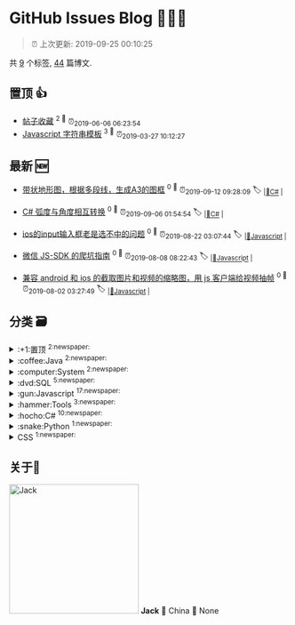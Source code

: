 
# GitHub Issues Blog :tada::tada::tada:
    
> :alarm_clock: 上次更新: 2019-09-25 00:10:25
    
共 [9](https://github.com/topcss/my-notes/labels) 个标签, [44](https://github.com/topcss/my-notes/issues) 篇博文.

## 置顶 :thumbsup: 
- [帖子收藏](https://github.com/topcss/my-notes/issues/27)  <sup>2 :speech_balloon:</sup>  	 :alarm_clock:<sub>2019-06-06 06:23:54</sub> 
- [Javascript 字符串模板](https://github.com/topcss/my-notes/issues/18)  <sup>3 :speech_balloon:</sup>  	 :alarm_clock:<sub>2019-03-27 10:12:27</sub> 
## 最新 :new: 
- [带状地形图，根据多段线，生成A3的图框](https://github.com/topcss/my-notes/issues/44) <sup>0 :speech_balloon:</sup>  			 :alarm_clock:<sub>2019-09-12 09:28:09</sub> 
 :label: 	<sub>|</sub><sub>[:hocho:C#](https://github.com/topcss/my-notes/labels/%3Ahocho%3AC%23)	|	</sub>

- [C# 弧度与角度相互转换](https://github.com/topcss/my-notes/issues/43) <sup>0 :speech_balloon:</sup>  			 :alarm_clock:<sub>2019-09-06 01:54:54</sub> 
 :label: 	<sub>|</sub><sub>[:hocho:C#](https://github.com/topcss/my-notes/labels/%3Ahocho%3AC%23)	|	</sub>

- [ios的input输入框老是选不中的问题](https://github.com/topcss/my-notes/issues/42) <sup>0 :speech_balloon:</sup>  			 :alarm_clock:<sub>2019-08-22 03:07:44</sub> 
 :label: 	<sub>|</sub><sub>[:gun:Javascript](https://github.com/topcss/my-notes/labels/%3Agun%3AJavascript)	|	</sub>

- [微信 JS-SDK 的爬坑指南](https://github.com/topcss/my-notes/issues/41) <sup>0 :speech_balloon:</sup>  			 :alarm_clock:<sub>2019-08-08 08:22:43</sub> 
 :label: 	<sub>|</sub><sub>[:gun:Javascript](https://github.com/topcss/my-notes/labels/%3Agun%3AJavascript)	|	</sub>

- [兼容 android 和 ios 的截取图片和视频的缩略图，用 js 客户端给视频抽帧](https://github.com/topcss/my-notes/issues/40) <sup>0 :speech_balloon:</sup>  			 :alarm_clock:<sub>2019-08-02 03:27:49</sub> 
 :label: 	<sub>|</sub><sub>[:gun:Javascript](https://github.com/topcss/my-notes/labels/%3Agun%3AJavascript)	|	</sub>

## 分类  :card_file_box: 

<details>
<summary>:+1:置顶	<sup>2:newspaper:</sup></summary>
- [帖子收藏](https://github.com/topcss/my-notes/issues/27)  <sup>2 :speech_balloon:</sup>  	 :alarm_clock:<sub>2019-06-06 06:23:54</sub> 
- [Javascript 字符串模板](https://github.com/topcss/my-notes/issues/18)  <sup>3 :speech_balloon:</sup>  	 :alarm_clock:<sub>2019-03-27 10:12:27</sub> 

</details>

<details>
<summary>:coffee:Java	<sup>2:newspaper:</sup></summary>
- [axios 调用 jeecg-boot 传入 token 的方法](https://github.com/topcss/my-notes/issues/31)  <sup>0 :speech_balloon:</sup>  	 :alarm_clock:<sub>2019-07-11 03:50:58</sub> 
- [spring boot 配置](https://github.com/topcss/my-notes/issues/9)  <sup>1 :speech_balloon:</sup>  	 :alarm_clock:<sub>2019-01-14 08:21:24</sub> 

</details>

<details>
<summary>:computer:System	<sup>2:newspaper:</sup></summary>
- [Win10 添加开机启动](https://github.com/topcss/my-notes/issues/30)  <sup>0 :speech_balloon:</sup>  	 :alarm_clock:<sub>2019-07-04 09:10:38</sub> 
- [Windows 平台通用软件推荐](https://github.com/topcss/my-notes/issues/19)  <sup>9 :speech_balloon:</sup>  	 :alarm_clock:<sub>2019-05-23 09:25:25</sub> 

</details>

<details>
<summary>:dvd:SQL	<sup>5:newspaper:</sup></summary>
- [统计每月的数量并排序](https://github.com/topcss/my-notes/issues/35)  <sup>0 :speech_balloon:</sup>  	 :alarm_clock:<sub>2019-07-25 02:09:36</sub> 
- [SqlServer 开窗函数实例](https://github.com/topcss/my-notes/issues/34)  <sup>0 :speech_balloon:</sup>  	 :alarm_clock:<sub>2019-07-24 07:28:35</sub> 
- [快速为 SqlServer 数据库每个表新增字段](https://github.com/topcss/my-notes/issues/25)  <sup>0 :speech_balloon:</sup>  	 :alarm_clock:<sub>2019-05-30 03:48:44</sub> 
- [MSSQL 相关](https://github.com/topcss/my-notes/issues/17)  <sup>6 :speech_balloon:</sup>  	 :alarm_clock:<sub>2019-03-25 08:57:42</sub> 
- [MSSQL 元数据操作](https://github.com/topcss/my-notes/issues/2)  <sup>1 :speech_balloon:</sup>  	 :alarm_clock:<sub>2018-09-28 09:30:48</sub> 

</details>

<details>
<summary>:gun:Javascript	<sup>17:newspaper:</sup></summary>
- [ios的input输入框老是选不中的问题](https://github.com/topcss/my-notes/issues/42)  <sup>0 :speech_balloon:</sup>  	 :alarm_clock:<sub>2019-08-22 03:07:44</sub> 
- [微信 JS-SDK 的爬坑指南](https://github.com/topcss/my-notes/issues/41)  <sup>0 :speech_balloon:</sup>  	 :alarm_clock:<sub>2019-08-08 08:22:43</sub> 
- [兼容 android 和 ios 的截取图片和视频的缩略图，用 js 客户端给视频抽帧](https://github.com/topcss/my-notes/issues/40)  <sup>0 :speech_balloon:</sup>  	 :alarm_clock:<sub>2019-08-02 03:27:49</sub> 
- [VUE 状态树 VUEX 的实用教程](https://github.com/topcss/my-notes/issues/39)  <sup>0 :speech_balloon:</sup>  	 :alarm_clock:<sub>2019-08-01 01:23:31</sub> 
- [VUE 精准控制缓存页面](https://github.com/topcss/my-notes/issues/38)  <sup>0 :speech_balloon:</sup>  	 :alarm_clock:<sub>2019-07-31 09:26:11</sub> 
- [iphone 上传图片会旋转的问题](https://github.com/topcss/my-notes/issues/36)  <sup>0 :speech_balloon:</sup>  	 :alarm_clock:<sub>2019-07-29 01:55:23</sub> 
- [判断两个浮点数a和b是否相等时，不要使用 a==b](https://github.com/topcss/my-notes/issues/32)  <sup>0 :speech_balloon:</sup>  	 :alarm_clock:<sub>2019-07-12 12:49:39</sub> 
- [js 实现线程暂停](https://github.com/topcss/my-notes/issues/26)  <sup>0 :speech_balloon:</sup>  	 :alarm_clock:<sub>2019-06-04 08:29:01</sub> 
- [快速为 SqlServer 数据库每个表新增字段](https://github.com/topcss/my-notes/issues/25)  <sup>0 :speech_balloon:</sup>  	 :alarm_clock:<sub>2019-05-30 03:48:44</sub> 
- [javascript 中使用 base64 转码和解码如何爬坑](https://github.com/topcss/my-notes/issues/24)  <sup>0 :speech_balloon:</sup>  	 :alarm_clock:<sub>2019-05-30 00:50:31</sub> 
- [jquery3 post传参下载文件能正确获得返回状态的方法](https://github.com/topcss/my-notes/issues/23)  <sup>0 :speech_balloon:</sup>  	 :alarm_clock:<sub>2019-05-28 03:32:55</sub> 
- [js1k使用的在线压缩js](https://github.com/topcss/my-notes/issues/22)  <sup>0 :speech_balloon:</sup>  	 :alarm_clock:<sub>2019-05-28 03:31:02</sub> 
- [一个handsometable的dome，实现了对增加，修改的操作。](https://github.com/topcss/my-notes/issues/21)  <sup>0 :speech_balloon:</sup>  	 :alarm_clock:<sub>2019-05-28 03:29:48</sub> 
- [不同浏览器中，处理跨iframe传参调用方法](https://github.com/topcss/my-notes/issues/20)  <sup>0 :speech_balloon:</sup>  	 :alarm_clock:<sub>2019-05-28 03:29:11</sub> 
- [Javascript 字符串模板](https://github.com/topcss/my-notes/issues/18)  <sup>3 :speech_balloon:</sup>  	 :alarm_clock:<sub>2019-03-27 10:12:27</sub> 
- [自定义的地图类](https://github.com/topcss/my-notes/issues/4)  <sup>0 :speech_balloon:</sup>  	 :alarm_clock:<sub>2018-12-04 07:29:29</sub> 
- [JqGrid 常用操作](https://github.com/topcss/my-notes/issues/1)  <sup>0 :speech_balloon:</sup>  	 :alarm_clock:<sub>2018-09-27 06:36:41</sub> 

</details>

<details>
<summary>:hammer:Tools	<sup>3:newspaper:</sup></summary>
- [C32ASM 改unicode 编码。](https://github.com/topcss/my-notes/issues/13)  <sup>0 :speech_balloon:</sup>  	 :alarm_clock:<sub>2019-02-11 03:24:06</sub> 
- [gitbook](https://github.com/topcss/my-notes/issues/11)  <sup>0 :speech_balloon:</sup>  	 :alarm_clock:<sub>2019-01-25 08:58:05</sub> 
- [fiddler 高级用法](https://github.com/topcss/my-notes/issues/10)  <sup>0 :speech_balloon:</sup>  	 :alarm_clock:<sub>2019-01-24 03:49:02</sub> 

</details>

<details>
<summary>:hocho:C#	<sup>10:newspaper:</sup></summary>
- [带状地形图，根据多段线，生成A3的图框](https://github.com/topcss/my-notes/issues/44)  <sup>0 :speech_balloon:</sup>  	 :alarm_clock:<sub>2019-09-12 09:28:09</sub> 
- [C# 弧度与角度相互转换](https://github.com/topcss/my-notes/issues/43)  <sup>0 :speech_balloon:</sup>  	 :alarm_clock:<sub>2019-09-06 01:54:54</sub> 
- [c#的内部函数](https://github.com/topcss/my-notes/issues/33)  <sup>0 :speech_balloon:</sup>  	 :alarm_clock:<sub>2019-07-24 01:58:07</sub> 
- [.NET C# 用泛型来深拷贝对象](https://github.com/topcss/my-notes/issues/29)  <sup>0 :speech_balloon:</sup>  	 :alarm_clock:<sub>2019-07-02 07:27:14</sub> 
- [Mvc](https://github.com/topcss/my-notes/issues/16)  <sup>0 :speech_balloon:</sup>  	 :alarm_clock:<sub>2019-03-22 01:40:51</sub> 
- [FastReport.Net](https://github.com/topcss/my-notes/issues/15)  <sup>0 :speech_balloon:</sup>  	 :alarm_clock:<sub>2019-03-20 07:59:19</sub> 
- [petapoco](https://github.com/topcss/my-notes/issues/14)  <sup>1 :speech_balloon:</sup>  	 :alarm_clock:<sub>2019-03-06 08:08:03</sub> 
- [c# 语法](https://github.com/topcss/my-notes/issues/7)  <sup>3 :speech_balloon:</sup>  	 :alarm_clock:<sub>2018-12-17 08:10:42</sub> 
- [IIS 发布常见问题](https://github.com/topcss/my-notes/issues/6)  <sup>0 :speech_balloon:</sup>  	 :alarm_clock:<sub>2018-12-17 07:01:07</sub> 
- [长路径的问题 LongPath](https://github.com/topcss/my-notes/issues/5)  <sup>1 :speech_balloon:</sup>  	 :alarm_clock:<sub>2018-12-10 01:24:37</sub> 

</details>

<details>
<summary>:snake:Python	<sup>1:newspaper:</sup></summary>
- [shapefile 转 json](https://github.com/topcss/my-notes/issues/28)  <sup>0 :speech_balloon:</sup>  	 :alarm_clock:<sub>2019-06-26 03:16:14</sub> 

</details>

<details>
<summary>CSS	<sup>1:newspaper:</sup></summary>
- [css 布局实用篇](https://github.com/topcss/my-notes/issues/37)  <sup>0 :speech_balloon:</sup>  	 :alarm_clock:<sub>2019-07-30 01:19:20</sub> 

</details>

## 关于:boy: 
[<img alt="Jack" src="https://avatars1.githubusercontent.com/u/2252451?v=4" width="233"/>](https://github.com/topcss)
**Jack**
:round_pushpin: China
:black_flag: None
